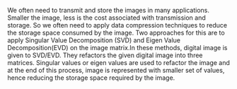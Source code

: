 We often need to transmit and store the images in many applications. Smaller the image, less is the cost associated with transmission and storage. 
So we often need to apply data compression techniques to reduce the storage space consumed by the image.
Two approaches for this are to apply Singular Value Decomposition (SVD) and Eigen Value Decomposition(EVD) on the image matrix.In these methods, digital image is given to SVD/EVD. 
They refactors the given digital image into three matrices. Singular values or eigen values are used to refactor the image and at the end of this process, image is represented with smaller set of values, hence reducing the storage space required by the image.




